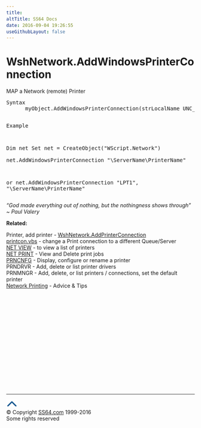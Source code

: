 ```yaml
---
title:
altTitle: SS64 Docs
date: 2016-09-04 19:26:55
useGithubLayout: false
---
```

<!-- #BeginLibraryItem "/Library/head_vb.lbi" --><!-- #EndLibraryItem --><h1>WshNetwork.AddWindowsPrinterConnection</h1> 
<p>MAP a Network (remote) Printer </p>
<pre>Syntax 
      myObject.AddWindowsPrinterConnection(strLocalName UNC_Printer_Name)


Example

   Dim net
   Set net = CreateObject("WScript.Network")    
   net.AddWindowsPrinterConnection "\\ServerName\PrinterName"

or
   net.AddWindowsPrinterConnection "LPT1", "\\ServerName\PrinterName"</pre>
<p class="quote"><i>“God made everything out of nothing, but the nothingness shows through” ~ Paul Valery</i></p>
<p><b>Related:</b></p>
<p>
Printer, add printer - <a href="addprinterconnection.html">WshNetwork.AddPrinterConnection</a><br>
<a href="../nt/syntax-printing.html">printcon.vbs</a> - change a Print connection to a different Queue/Server  <br>
<a href="../nt/net_share.html">NET VIEW</a> - to view a list of printers<br>
<a href="../nt/net_print.html">NET PRINT</a> - View and Delete print jobs <br>
<a href="../nt/prncnfg.html">PRNCNFG</a> - Display, configure or rename a printer 
<br>
PRNDRVR - Add, delete or list printer drivers<br>
PRNMNGR - Add, delete, or list printers / connections, set the default printer<br>
<a href="../nt/syntax-printing.html">Network Printing</a> - Advice &amp; Tips</p><!-- #BeginLibraryItem "/Library/foot_vb.lbi" --><p><script async="" src="//pagead2.googlesyndication.com/pagead/js/adsbygoogle.js"></script>
<!-- VB300 -->
<ins class="adsbygoogle" style="display:inline-block;width:300px;height:250px" data-ad-client="ca-pub-6140977852749469" data-ad-slot="1683739502"></ins>
<script>
(adsbygoogle = window.adsbygoogle || []).push({});
</script></p>
<hr>
<div id="bl" class="footer"><a href="#"><img src="../images/top.png" width="30" height="22" alt="Back to the Top"></a></div>
<div id="br" class="footer, tagline">© Copyright <a href="http://ss64.com/">SS64.com</a> 1999-2016<br>
Some rights reserved</div><!-- #EndLibraryItem -->
